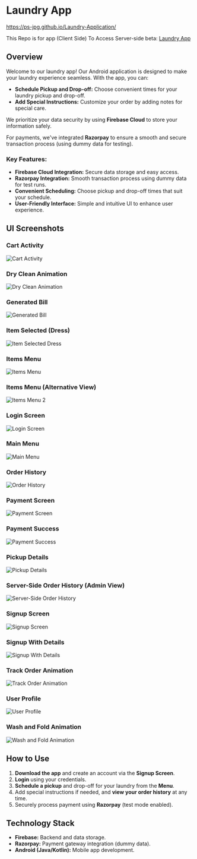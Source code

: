 # Laundry App

https://ps-jpg.github.io/Laundry-Application/

This Repo is for app (Client Side)
To Access Server-side beta: [Laundry App](https://laundry-1553d.web.app/)

## Overview
Welcome to our laundry app! Our Android application is designed to make your laundry experience seamless. With the app, you can:

- **Schedule Pickup and Drop-off:** Choose convenient times for your laundry pickup and drop-off.
- **Add Special Instructions:** Customize your order by adding notes for special care.

We prioritize your data security by using **Firebase Cloud** to store your information safely. 

For payments, we've integrated **Razorpay** to ensure a smooth and secure transaction process (using dummy data for testing).

### Key Features:
- **Firebase Cloud Integration:** Secure data storage and easy access.
- **Razorpay Integration:** Smooth transaction process using dummy data for test runs.
- **Convenient Scheduling:** Choose pickup and drop-off times that suit your schedule.
- **User-Friendly Interface:** Simple and intuitive UI to enhance user experience.

## UI Screenshots

### Cart Activity
![Cart Activity](ui/cart%20activity.jpeg)

### Dry Clean Animation
![Dry Clean Animation](ui/dry%20clean%20anim.jpeg)

### Generated Bill
![Generated Bill](ui/generated%20bill.jpeg)

### Item Selected (Dress)
![Item Selected Dress](ui/item%20selected%20dress.jpeg)

### Items Menu
![Items Menu](ui/items%20menu.jpeg)

### Items Menu (Alternative View)
![Items Menu 2](ui/items%20menu%202.jpeg)

### Login Screen
![Login Screen](ui/login.jpeg)

### Main Menu
![Main Menu](ui/menu.jpeg)

### Order History
![Order History](ui/order%20history.jpeg)

### Payment Screen
![Payment Screen](ui/payment.jpeg)

### Payment Success
![Payment Success](ui/payment%20success.jpeg)

### Pickup Details
![Pickup Details](ui/pick%20detail.jpeg)

### Server-Side Order History (Admin View)
![Server-Side Order History](ui/server%20side%20order%20history%20admin.png)

### Signup Screen
![Signup Screen](ui/signup.jpeg)

### Signup With Details
![Signup With Details](ui/signup%20with%20detail.jpeg)

### Track Order Animation
![Track Order Animation](ui/track%20order%20anim.jpeg)

### User Profile
![User Profile](ui/user%20profile.jpeg)

### Wash and Fold Animation
![Wash and Fold Animation](ui/wash%20and%20fold%20animation.jpeg)

## How to Use
1. **Download the app** and create an account via the **Signup Screen**.
2. **Login** using your credentials.
3. **Schedule a pickup** and drop-off for your laundry from the **Menu**.
4. Add special instructions if needed, and **view your order history** at any time.
5. Securely process payment using **Razorpay** (test mode enabled).

## Technology Stack
- **Firebase:** Backend and data storage.
- **Razorpay:** Payment gateway integration (dummy data).
- **Android (Java/Kotlin):** Mobile app development.

